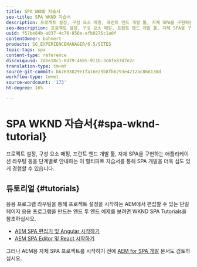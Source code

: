 ```yaml
---
title: SPA WKND 자습서
seo-title: SPA WKND 자습서
description: 프로젝트 설정, 구성 요소 매핑, 프런트 엔드 개발 툴, 자체 SPA을 구현하는 애플리케이션 라우팅 등을 단계별로 안내하는 이 멀티파트 자습서를 통해 SPA 개발을 더욱 심도 있게 경험할 수 있습니다.
seo-description: 프로젝트 설정, 구성 요소 매핑, 프런트 엔드 개발 툴, 자체 SPA을 구현하는 애플리케이션 라우팅 등을 단계별로 안내하는 이 멀티파트 자습서를 통해 SPA 개발을 더욱 심도 있게 경험할 수 있습니다.
uuid: f57be84b-a037-4c76-856e-afb0275c1a0f
contentOwner: bohnert
products: SG_EXPERIENCEMANAGER/6.5/SITES
topic-tags: spa
content-type: reference
discoiquuid: 2dbe18c1-8d79-4685-911b-3c6fe87d7e2c
translation-type: tm+mt
source-git-commit: b67693829e1fa16e29b8fb6293e4212ac866130d
workflow-type: tm+mt
source-wordcount: '173'
ht-degree: 16%

---
```



# SPA WKND 자습서{#spa-wknd-tutorial}

프로젝트 설정, 구성 요소 매핑, 프런트 엔드 개발 툴, 자체 SPA을 구현하는 애플리케이션 라우팅 등을 단계별로 안내하는 이 멀티파트 자습서를 통해 SPA 개발을 더욱 심도 있게 경험할 수 있습니다.

## 튜토리얼 {#tutorials}

응용 프로그램 라우팅을 통해 프로젝트 설정을 시작하는 AEM에서 편집할 수 있는 단일 페이지 응용 프로그램을 만드는 엔드 투 엔드 예제를 보려면 WKND SPA Tutorials을 참조하십시오.

* [AEM SPA 편집기 및 Angular 시작하기](https://docs.adobe.com/content/help/en/experience-manager-learn/spa-angular-tutorial/overview.html)
* [AEM SPA Editor 및 React 시작하기](https://docs.adobe.com/content/help/en/experience-manager-learn/spa-react-tutorial/overview.html)

그러나 AEM용 자체 SPA 프로젝트를 시작하기 전에 [AEM for SPA 개발](/help/sites-developing/spa-architecture.md) 문서도 검토하십시오.

